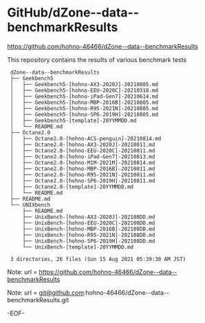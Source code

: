 # GitHub/dZone--data--benchmarkResults

https://github.com/hohno-46466/dZone--data--benchmarkResults

This repository contains the results of various benchmark tests

     dZone--data--benchmarkResults
     ├── Geekbench5
     │   ├── Geekbench5-[hohno-AX3-2020J]-20210805.md
     │   ├── Geekbench5-[hohno-EEU-2020C]-20210318.md
     │   ├── Geekbench5-[hohno-iPad-Gen7]-20210614.md
     │   ├── Geekbench5-[hohno-MBP-2016B]-20210805.md
     │   ├── Geekbench5-[hohno-R95-2021N]-20210805.md
     │   ├── Geekbench5-[hohno-SP6-2019H]-20210805.md
     │   ├── Geekbench5-[template]-20YYMMDD.md
     │   └── README.md
     ├── Octane2.0
     │   ├── Octane2.0-[hohno-ACS-penguin]-20210814.md
     │   ├── Octane2.0-[hohno-AX3-2020J]-20210811.md
     │   ├── Octane2.0-[hohno-EEU-2020C]-20210811.md
     │   ├── Octane2.0-[hohno-iPad-Gen7]-20210813.md
     │   ├── Octane2.0-[hohno-M1M-2021M]-20210814.md
     │   ├── Octane2.0-[hohno-MBP-2016B]-20210811.md
     │   ├── Octane2.0-[hohno-R95-2021N]-20210811.md
     │   ├── Octane2.0-[hohno-SP6-2019H]-20210811.md
     │   ├── Octane2.0-[template]-20YYMMDD.md
     │   └── README.md
     ├── README.md
     └── UNIXbench
         ├── README.md
         ├── UnixBench-[hohno-AX3-2020J]-202108DD.md
         ├── UnixBench-[hohno-EEU-2020C]-202108DD.md
         ├── UnixBench-[hohno-MBP-2016B]-202108DD.md
         ├── UnixBench-[hohno-R95-2021N]-202108DD.md
         ├── UnixBench-[hohno-SP6-2019H]-202108DD.md
         └── UnixBench-[template]-20YYMMDD.md
     
     3 directories, 26 files (Sun 15 Aug 2021 05:39:30 AM JST)
     
Note: 	url = https://github.com/hohno-46466/dZone--data--benchmarkResults

Note:   url = git@github.com:hohno-46466/dZone--data--benchmarkResults.git

-EOF-
